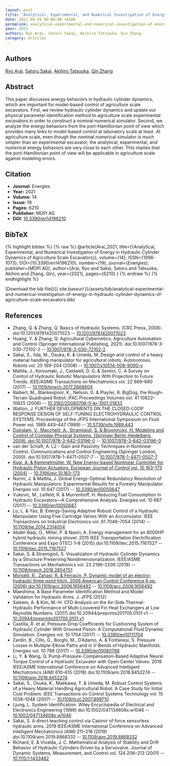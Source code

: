 ```yaml
---
layout: post
title: "Analytical, Experimental, and Numerical Investigation of Energy in Hydraulic Cylinder Dynamics of Agriculture Scale Excavators"
date: 2021-09-29 00:00:00 +0100
permalink: analytical-experimental-and-numerical-investigation-of-energy-in-hydraulic-cylinder-dynamics-of-agriculture-scale-excavators
year: 2021
authors: Ryo Arai, Satoru Sakai, Akihiro Tatsuoka, Qin Zhang
category: articles
---
```

 
## Authors
[Ryo Arai](authors/ryo-arai), [Satoru Sakai](authors/satoru-sakai), [Akihiro Tatsuoka](authors/akihiro-tatsuoka), [Qin Zhang](authors/qin-zhang)
 
## Abstract
This paper discusses energy behaviors in hydraulic cylinder dynamics, which are important for model-based control of agriculture scale excavators. First, we review hydraulic cylinder dynamics and update our physical parameter identification method to agriculture scale experimental excavators in order to construct a nominal numerical simulator. Second, we analyze the energy behaviors from the port-Hamiltonian point of view which provides many links to model-based control at laboratory scale at least. At agriculture scale, even though the nominal numerical simulator is much simpler than an experimental excavator, the analytical, experimental, and numerical energy behaviors are very close to each other. This implies that the port-Hamiltonian point of view will be applicable in agriculture scale against modeling errors.
 
## Citation
- **Journal:** Energies
- **Year:** 2021
- **Volume:** 14
- **Issue:** 19
- **Pages:** 6210
- **Publisher:** MDPI AG
- **DOI:** [10.3390/en14196210](https://doi.org/10.3390/en14196210)
 
## BibTeX
{% highlight bibtex %}
{% raw %}
@article{Arai_2021,
  title={{Analytical, Experimental, and Numerical Investigation of Energy in Hydraulic Cylinder Dynamics of Agriculture Scale Excavators}},
  volume={14},
  ISSN={1996-1073},
  DOI={10.3390/en14196210},
  number={19},
  journal={Energies},
  publisher={MDPI AG},
  author={Arai, Ryo and Sakai, Satoru and Tatsuoka, Akihiro and Zhang, Qin},
  year={2021},
  pages={6210}
}
{% endraw %}
{% endhighlight %}
 
[Download the bib file]({{ site.baseurl }}/assets/bib/analytical-experimental-and-numerical-investigation-of-energy-in-hydraulic-cylinder-dynamics-of-agriculture-scale-excavators.bib)
 
## References
- Zhang, Q. & Zhang, Q. Basics of Hydraulic Systems. (CRC Press, 2008). doi:10.1201/9781420071023 -- [10.1201/9781420071023](https://doi.org/10.1201/9781420071023)
- Huang, Y. & Zhang, Q. Agricultural Cybernetics. Agriculture Automation and Control (Springer International Publishing, 2021). doi:10.1007/978-3-030-72102-2 -- [10.1007/978-3-030-72102-2](https://doi.org/10.1007/978-3-030-72102-2)
- Sakai, S., Iida, M., Osuka, K. & Umeda, M. Design and control of a heavy material handling manipulator for agricultural robots. Autonomous Robots vol. 25 189–204 (2008) -- [10.1007/s10514-008-9090-y](https://doi.org/10.1007/s10514-008-9090-y)
- Mattila, J., Koivumaki, J., Caldwell, D. G. & Semini, C. A Survey on Control of Hydraulic Robotic Manipulators With Projection to Future Trends. IEEE/ASME Transactions on Mechatronics vol. 22 669–680 (2017) -- [10.1109/tmech.2017.2668604](https://doi.org/10.1109/tmech.2017.2668604)
- Raibert, M., Blankespoor, K., Nelson, G. & Playter, R. BigDog, the Rough-Terrain Quadruped Robot. IFAC Proceedings Volumes vol. 41 10822–10825 (2008) -- [10.3182/20080706-5-kr-1001.01833](https://doi.org/10.3182/20080706-5-kr-1001.01833)
- Watton, J. FURTHER DEVELOPMENTS ON THE CLOSED-LOOP RESPONSE DESIGN OF SELF-TUNING ELECTROHYDRAULIC CONTROL SYSTEMS. Proceedings of the JFPS International Symposium on Fluid Power vol. 1989 443–447 (1989) -- [10.5739/isfp.1989.443](https://doi.org/10.5739/isfp.1989.443)
- [Duindam, V., Macchelli, A., Stramigioli, S. & Bruyninckx, H. Modeling and Control of Complex Physical Systems. (Springer Berlin Heidelberg, 2009). doi:10.1007/978-3-642-03196-0](modeling-and-control-of-complex-physical-systems) -- [10.1007/978-3-642-03196-0](https://doi.org/10.1007/978-3-642-03196-0)
- van der Schaft, A. L2 - Gain and Passivity Techniques in Nonlinear Control. Communications and Control Engineering (Springer London, 2000). doi:10.1007/978-1-4471-0507-7 -- [10.1007/978-1-4471-0507-7](https://doi.org/10.1007/978-1-4471-0507-7)
- [Kugi, A. & Kemmetmüller, W. New Energy-based Nonlinear Controller for Hydraulic Piston Actuators. European Journal of Control vol. 10 163–173 (2004)](new-energy-based-nonlinear-controller-for-hydraulic-piston-actuators) -- [10.3166/ejc.10.163-173](https://doi.org/10.3166/ejc.10.163-173)
- Nurmi, J. & Mattila, J. Global Energy-Optimal Redundancy Resolution of Hydraulic Manipulators: Experimental Results for a Forestry Manipulator. Energies vol. 10 647 (2017) -- [10.3390/en10050647](https://doi.org/10.3390/en10050647)
- Vukovic, M., Leifeld, R. & Murrenhoff, H. Reducing Fuel Consumption in Hydraulic Excavators—A Comprehensive Analysis. Energies vol. 10 687 (2017) -- [10.3390/en10050687](https://doi.org/10.3390/en10050687)
- Lu, L. & Yao, B. Energy-Saving Adaptive Robust Control of a Hydraulic Manipulator Using Five Cartridge Valves With an Accumulator. IEEE Transactions on Industrial Electronics vol. 61 7046–7054 (2014) -- [10.1109/tie.2014.2314054](https://doi.org/10.1109/tie.2014.2314054)
- Abdel-Baqi, O., Miller, P. & Nasiri, A. Energy management for an 8000HP hybrid hydraulic mining shovel. 2015 IEEE Transportation Electrification Conference and Expo (ITEC) 1–8 (2015) doi:10.1109/itec.2015.7167527 -- [10.1109/itec.2015.7167527](https://doi.org/10.1109/itec.2015.7167527)
- Sakai, S. & Stramigioli, S. Visualization of Hydraulic Cylinder Dynamics by a Structure Preserving Nondimensionalization. IEEE/ASME Transactions on Mechatronics vol. 23 2196–2206 (2018) -- [10.1109/tmech.2018.2854751](https://doi.org/10.1109/tmech.2018.2854751)
- [Morselli, R., Zanasi, R. & Ferracin, P. Dynamic model of an electro-hydraulic three point hitch. 2006 American Control Conference 6 pp. (2006) doi:10.1109/acc.2006.1656492](dynamic-model-of-an-electro-hydraulic-three-point-hitch) -- [10.1109/acc.2006.1656492](https://doi.org/10.1109/acc.2006.1656492)
- Maeshima, A Base Parameter Identification Method and Model Validation for Hydraulic Arms. J. JFPS (2012)
- Saleem, A. & Kim, M.-H. CFD Analysis on the Air-Side Thermal-Hydraulic Performance of Multi-Louvered Fin Heat Exchangers at Low Reynolds Numbers. (2017) doi:10.20944/preprints201705.0101.v1 -- [10.20944/preprints201705.0101.v1](https://doi.org/10.20944/preprints201705.0101.v1)
- Castilla, R. et al. Pressure-Drop Coefficients for Cushioning System of Hydraulic Cylinder With Grooved Piston: A Computational Fluid Dynamic Simulation. Energies vol. 10 1704 (2017) -- [10.3390/en10111704](https://doi.org/10.3390/en10111704)
- Zardin, B., Cillo, G., Borghi, M., D’Adamo, A. & Fontanesi, S. Pressure Losses in Multiple-Elbow Paths and in V-Bends of Hydraulic Manifolds. Energies vol. 10 788 (2017) -- [10.3390/en10060788](https://doi.org/10.3390/en10060788)
- Li, Y. & Wang, Q. Pump-Pressure-Compensation-Based Adaptive Neural Torque Control of a Hydraulic Excavator with Open Center Valves. 2018 IEEE/ASME International Conference on Advanced Intelligent Mechatronics (AIM) 610–615 (2018) doi:10.1109/aim.2018.8452274 -- [10.1109/aim.2018.8452274](https://doi.org/10.1109/aim.2018.8452274)
- Sakai, S., Osuka, K., Maekawa, T. & Umeda, M. Robust Control Systems of a Heavy Material Handling Agricultural Robot: A Case Study for Initial Cost Problem. IEEE Transactions on Control Systems Technology vol. 15 1038–1048 (2007) -- [10.1109/tcst.2007.899710](https://doi.org/10.1109/tcst.2007.899710)
- Ljung, L. System Identification. Wiley Encyclopedia of Electrical and Electronics Engineering (1999) doi:10.1002/047134608x.w1046 -- [10.1002/047134608x.w1046](https://doi.org/10.1002/047134608x.w1046)
- Sakai, S. A direct teaching control via Casimir of force sensorless hydraulic arms. 2019 IEEE/ASME International Conference on Advanced Intelligent Mechatronics (AIM) 211–216 (2019) doi:10.1109/aim.2019.8868332 -- [10.1109/aim.2019.8868332](https://doi.org/10.1109/aim.2019.8868332)
- Richard, E. & Vivalda, J. C. Mathematical Analysis of Stability and Drift Behavior of Hydraulic Cylinders Driven by a Servovalve. Journal of Dynamic Systems, Measurement, and Control vol. 124 206–213 (2001) -- [10.1115/1.1433482](https://doi.org/10.1115/1.1433482)

